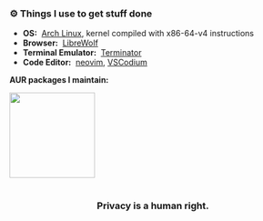 ### ⚙️ Things I use to get stuff done

- <b>OS:</b> &nbsp;[Arch Linux](https://archlinux.org/), kernel compiled with x86-64-v4 instructions
- <b>Browser:</b> &nbsp;[LibreWolf](https://librewolf.net/)
- <b>Terminal Emulator:</b> &nbsp;[Terminator](https://gnome-terminator.org/)
- <b>Code Editor:</b> &nbsp;[neovim](https://neovim.io/), [VSCodium](https://vscodium.com/)

<b>AUR packages I maintain:</b>

<a href="https://aur.archlinux.org/packages?SeB=m&K=knedl1k"><img src="https://aur.archlinux.org/static/css/archnavbar/aurlogo.png" width="150"></a>

</details>

#

<div align="center">

  ### Privacy is a human right.

</div>
